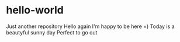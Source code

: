 # hello-world
Just another repository
Hello again
I'm happy to be here =)
Today is a beautyful sunny day 
Perfect to go out

